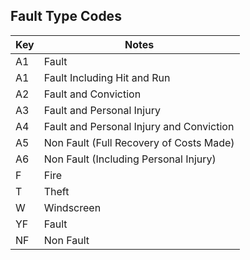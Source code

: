 ## Fault Type Codes

| Key | Notes |
| --- | --- |
| A1|Fault | Fault |
| A1|Fault Including Hit and Run |  |
| A2 | Fault and Conviction |
| A3 | Fault and Personal Injury |
| A4 | Fault and Personal Injury and Conviction |
| A5 | Non Fault (Full Recovery of Costs Made) |
| A6 | Non Fault (Including Personal Injury) |
| F | Fire |
| T | Theft |
| W | Windscreen |
| YF | Fault |
| NF | Non Fault |